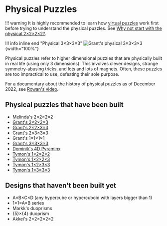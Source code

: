 # Physical Puzzles

!!! warning
    It is highly recommended to learn how [virtual puzzles](/puzzles/index.md) work first before trying to understand the physical puzzles. See [Why not start with the physical 2×2×2×2?](/faq.md#why-not-start-with-the-physical-2222).

!!! info inline end "Physical 3×3×3×3"
    ![Grant's physical 3×3×3×3](https://cloud.hypercubing.xyz/assets/img/phys/grant_3x3x3x3_render.png){width="100%"}

Physical puzzles refer to higher dimensional puzzles that are physically built in real life (using only 3 dimensions). This involves clever designs, strange symmetry-abusing tricks, and lots and lots of magnets. Often, these puzzles are too impractical to use, defeating their sole purpose.

For a documentary about the history of physical puzzles as of December 2022, see [Rowan's video](https://www.youtube.com/watch?v=QTc-rG-nunA).

## Physical puzzles that have been built

- [Melinda's 2×2×2×2](/puzzles/physical/2x2x2x2/index.md)
- [Grant's 2×2×2×3](/puzzles/physical/2x2x2x3.md)
- [Grant's 2×2×3×3](/puzzles/physical/2x2x3x3.md)
- [Grant's 2×3×3×3](/puzzles/physical/2x3x3x3.md)
- Grant's 1×1×1×1
- [Grant's 3×3×3×3](/puzzles/physical/3x3x3x3.md)
- [Dominik's 4D Pyraminx](/puzzles/physical/4d-pyraminx.md)
- [Tymon's 1×2×2×2](/puzzles/physical/1x2x2x2.md)
- [Tymon's 1×2×2×3](/puzzles/physical/1x2x2x3.md)
- [Tymon's 1×2×3×3](/puzzles/physical/1x2x3x3.md)
- [Tymon's 1×3×3×3](/puzzles/physical/1x3x3x3.md)

## Designs that haven't been built yet

- A×B×C×D (any hypercube or hypercuboid with layers bigger than 1)
- 1×1×A×B series
- Markk's duoprisms
- {5}×{4} duoprism
- Akkei's 2×2×2×2×2
